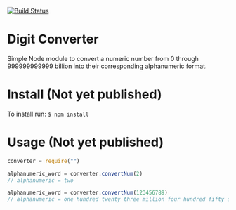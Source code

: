 [![Build Status](https://travis-ci.com/caocmai/Digit-Converter.svg?branch=main)](https://travis-ci.com/caocmai/Digit-Converter)

# Digit Converter
Simple Node module to convert a numeric number from 0 through 999999999999 billion into their corresponding alphanumeric format.

# Install (Not yet published)
To install run:
`$ npm install `

# Usage (Not yet published)
```javascript
converter = require("")

alphanumeric_word = converter.convertNum(2)
// alphanumeric = two

alphanumeric_word = converter.convertNum(123456789)
// alphanumeric = one hundred twenty three million four hundred fifty six thousand seven hundred eighty nine

```